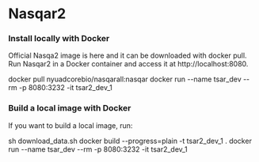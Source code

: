# Nasqar2

### Install locally with Docker
Official Nasqa2 image is here and it can be downloaded with docker pull. Run Nasqar2 in a Docker container and access it at http://localhost:8080.

docker pull nyuadcorebio/nasqarall:nasqar
docker run --name tsar_dev --rm -p 8080:3232 -it tsar2_dev_1


### Build a local image with Docker
If you want to build a local image, run:

sh download_data.sh
docker build  --progress=plain  -t tsar2_dev_1 .
docker run --name tsar_dev --rm -p 8080:3232 -it tsar2_dev_1



